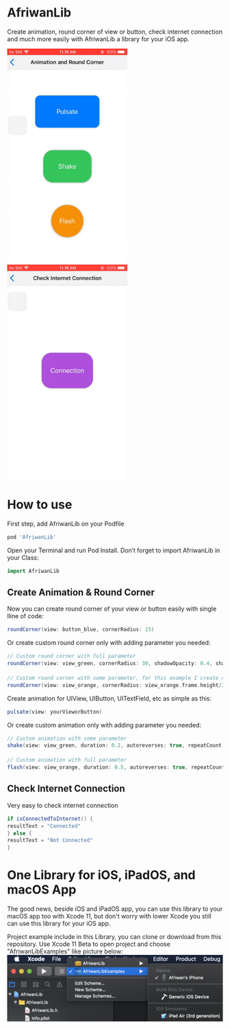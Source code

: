 # AfriwanLib
Create animation, round corner of view or button, check internet connection and much more easily with AfriwanLib a library for your iOS app.

[<img src="https://github.com/AfriwanAhda/AfriwanLib/blob/master/demo/animation.gif" width="281.1" height="500" alt="Afriwan Ahda"/>](https://diponten.com)
&nbsp; &nbsp; &nbsp; &nbsp; &nbsp; &nbsp;
[<img src="https://github.com/AfriwanAhda/AfriwanLib/blob/master/demo/connection.gif" width="281.1" height="500" alt="Afriwan Ahda"/>](https://apps.apple.com/id/developer/afriwan-ahda/id1330133888)


# How to use

First step, add AfriwanLib on your Podfile
```groovy
pod 'AfriwanLib'
```


Open your Terminal and run Pod Install. Don’t forget to import AfriwanLib in your Class:
```groovy
import AfriwanLib
```


## Create Animation & Round Corner
Now you can create round corner of your view or button easily with single lline of code:
```groovy
roundCorner(view: button_blue, cornerRadius: 15)
```


Or create custom round corner only with adding parameter you needed:
```groovy
// Custom round corner with full parameter
roundCorner(view: view_green, cornerRadius: 30, shadowOpacity: 0.4, shadowRadius: 2.5, shadowOffset: CGSize.init(width: 1, height: 1), masksToBounds: false)

// Custom round corner with some parameter, for this example I create circle view.
roundCorner(view: view_orange, cornerRadius: view_orange.frame.height/2, shadowOpacity: 0.35, shadowRadius: 3.2)
```


Create animation for UIView, UIButton, UITextField, etc as simple as this:
```groovy
pulsate(view: yourVieworButton)
```

Or create custom animation only with adding parameter you needed:
```groovy
// Custom animation with some parameter
shake(view: view_green, duration: 0.2, autoreverses: true, repeatCount: 3)

// Custom animation with full parameter
flash(view: view_orange, duration: 0.5, autoreverses: true, repeatCount: 5, fromValue: 1, toValue: 0.2, timingFunction: CAMediaTimingFunction(name: CAMediaTimingFunctionName.easeInEaseOut))
```

## Check Internet Connection

Very easy to check internet connection
```groovy
if isConnectedToInternet() {
resultText = "Connected"
} else {
resultText = "Not Connected"
}
```


# One Library for iOS, iPadOS, and macOS App

The good news, beside iOS and iPadOS app, you can use this library to your macOS app too with Xcode 11, but don't worry with lower Xcode you still can use this library for your iOS app.

Project example include in this Library, you can clone or download from this repository. Use Xcode 11 Beta to open project and choose "AfriwanLibExamples" like picture below:
[<img src="https://github.com/AfriwanAhda/AfriwanLib/blob/master/demo/xcode.png" alt="Xcode"/>](https://developer.apple.com/xcode/whats-new/)


